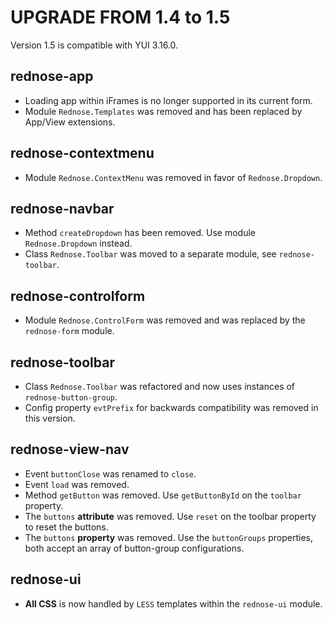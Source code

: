 # UPGRADE FROM 1.4 to 1.5

Version 1.5 is compatible with YUI 3.16.0.

## rednose-app

 * Loading app within iFrames is no longer supported in its current form.
 * Module `Rednose.Templates` was removed and has been replaced by App/View extensions.

## rednose-contextmenu

 * Module `Rednose.ContextMenu` was removed in favor of `Rednose.Dropdown`.

## rednose-navbar

 * Method `createDropdown` has been removed. Use module `Rednose.Dropdown` instead.
 * Class `Rednose.Toolbar` was moved to a separate module, see `rednose-toolbar`.

## rednose-controlform

* Module `Rednose.ControlForm` was removed and was replaced by the `rednose-form` module.

## rednose-toolbar

 * Class `Rednose.Toolbar` was refactored and now uses instances of `rednose-button-group`.
 * Config property `evtPrefix` for backwards compatibility was removed in this version.

## rednose-view-nav

 * Event `buttonClose` was renamed to `close`.
 * Event `load` was removed.
 * Method `getButton` was removed. Use  `getButtonById` on the `toolbar` property.
 * The `buttons` **attribute** was removed. Use `reset` on the toolbar property to reset the buttons.
 * The `buttons` **property** was removed. Use the `buttonGroups` properties, both accept an array of button-group configurations.

## rednose-ui

* **All CSS** is now handled by `LESS` templates within the `rednose-ui` module.
